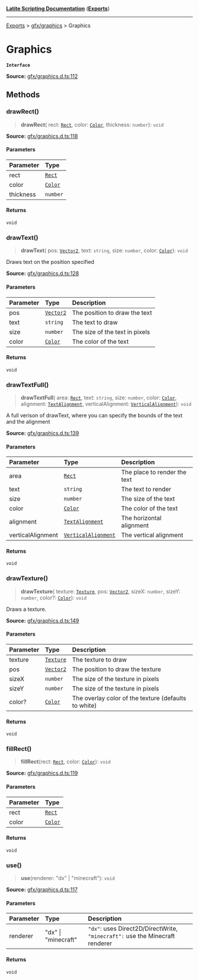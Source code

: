 [**Latite Scripting Documentation**](../../README.md) ([**Exports**](../../exports.md))

---

[Exports](../../exports.md) > [gfx/graphics](../index.md) > Graphics

# Graphics

**`Interface`**

**Source:** [gfx/graphics.d.ts:112](https://github.com/LatiteScripting/latitescripting.github.io/blob/d29f363/definitions/gfx/graphics.d.ts#L112)

## Methods

### drawRect()

> **drawRect**(
> rect: [`Rect`](../classes/class.Rect.md),
> color: [`Color`](../classes/class.Color.md),
> thickness: `number`): `void`

**Source:** [gfx/graphics.d.ts:118](https://github.com/LatiteScripting/latitescripting.github.io/blob/d29f363/definitions/gfx/graphics.d.ts#L118)

#### Parameters

| Parameter | Type                                 |
| :-------- | :----------------------------------- |
| rect      | [`Rect`](../classes/class.Rect.md)   |
| color     | [`Color`](../classes/class.Color.md) |
| thickness | `number`                             |

#### Returns

`void`

### drawText()

> **drawText**(
> pos: [`Vector2`](../classes/class.Vector2.md),
> text: `string`,
> size: `number`,
> color: [`Color`](../classes/class.Color.md)): `void`

Draws text on the position specified

**Source:** [gfx/graphics.d.ts:128](https://github.com/LatiteScripting/latitescripting.github.io/blob/d29f363/definitions/gfx/graphics.d.ts#L128)

#### Parameters

| Parameter | Type                                     | Description                    |
| :-------- | :--------------------------------------- | :----------------------------- |
| pos       | [`Vector2`](../classes/class.Vector2.md) | The position to draw the text  |
| text      | `string`                                 | The text to draw               |
| size      | `number`                                 | The size of the text in pixels |
| color     | [`Color`](../classes/class.Color.md)     | The color of the text          |

#### Returns

`void`

### drawTextFull()

> **drawTextFull**(
> area: [`Rect`](../classes/class.Rect.md),
> text: `string`,
> size: `number`,
> color: [`Color`](../classes/class.Color.md),
> alignment: [`TextAlignment`](../enumerations/enumeration.TextAlignment.md),
> verticalAlignment: [`VerticalAlignment`](../enumerations/enumeration.VerticalAlignment.md)): `void`

A full verison of drawText, where you can specify the bounds of the text and the alignment

**Source:** [gfx/graphics.d.ts:139](https://github.com/LatiteScripting/latitescripting.github.io/blob/d29f363/definitions/gfx/graphics.d.ts#L139)

#### Parameters

| Parameter         | Type                                                                    | Description                  |
| :---------------- | :---------------------------------------------------------------------- | :--------------------------- |
| area              | [`Rect`](../classes/class.Rect.md)                                      | The place to render the text |
| text              | `string`                                                                | The text to render           |
| size              | `number`                                                                | The size of the text         |
| color             | [`Color`](../classes/class.Color.md)                                    | The color of the text        |
| alignment         | [`TextAlignment`](../enumerations/enumeration.TextAlignment.md)         | The horizontal alignment     |
| verticalAlignment | [`VerticalAlignment`](../enumerations/enumeration.VerticalAlignment.md) | The vertical alignment       |

#### Returns

`void`

### drawTexture()

> **drawTexture**(
> texture: [`Texture`](../../module.gfx_Texture/classes/class.Texture.md),
> pos: [`Vector2`](../classes/class.Vector2.md),
> sizeX: `number`,
> sizeY: `number`,
> color?: [`Color`](../classes/class.Color.md)): `void`

Draws a texture.

**Source:** [gfx/graphics.d.ts:149](https://github.com/LatiteScripting/latitescripting.github.io/blob/d29f363/definitions/gfx/graphics.d.ts#L149)

#### Parameters

| Parameter | Type                                                           | Description                                          |
| :-------- | :------------------------------------------------------------- | :--------------------------------------------------- |
| texture   | [`Texture`](../../module.gfx_Texture/classes/class.Texture.md) | The texture to draw                                  |
| pos       | [`Vector2`](../classes/class.Vector2.md)                       | The position to draw the texture                     |
| sizeX     | `number`                                                       | The size of the texture in pixels                    |
| sizeY     | `number`                                                       | The size of the texture in pixels                    |
| color?    | [`Color`](../classes/class.Color.md)                           | The overlay color of the texture (defaults to white) |

#### Returns

`void`

### fillRect()

> **fillRect**(rect: [`Rect`](../classes/class.Rect.md), color: [`Color`](../classes/class.Color.md)): `void`

**Source:** [gfx/graphics.d.ts:119](https://github.com/LatiteScripting/latitescripting.github.io/blob/d29f363/definitions/gfx/graphics.d.ts#L119)

#### Parameters

| Parameter | Type                                 |
| :-------- | :----------------------------------- |
| rect      | [`Rect`](../classes/class.Rect.md)   |
| color     | [`Color`](../classes/class.Color.md) |

#### Returns

`void`

### use()

> **use**(renderer: "dx" \| "minecraft"): `void`

**Source:** [gfx/graphics.d.ts:117](https://github.com/LatiteScripting/latitescripting.github.io/blob/d29f363/definitions/gfx/graphics.d.ts#L117)

#### Parameters

| Parameter | Type                | Description                                                                  |
| :-------- | :------------------ | :--------------------------------------------------------------------------- |
| renderer  | "dx" \| "minecraft" | `"dx"`: uses Direct2D/DirectWrite, `"minecraft":` use the Minecraft renderer |

#### Returns

`void`
